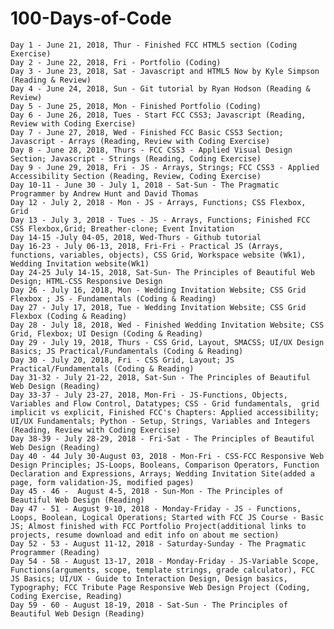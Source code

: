 # 100-Days-of-Code

	Day 1 - June 21, 2018, Thur - Finished FCC HTML5 section (Coding Exercise)
	Day 2 - June 22, 2018, Fri - Portfolio (Coding)
	Day 3 - June 23, 2018, Sat - Javascript and HTML5 Now by Kyle Simpson (Reading & Review)
	Day 4 - June 24, 2018, Sun - Git tutorial by Ryan Hodson (Reading & Review)
	Day 5 - June 25, 2018, Mon - Finished Portfolio (Coding)
	Day 6 - June 26, 2018, Tues - Start FCC CSS3; Javascript (Reading, Review with Coding Exercise)
	Day 7 - June 27, 2018, Wed - Finished FCC Basic CSS3 Section; Javascript - Arrays (Reading, Review with Coding Exercise)
  	Day 8 - June 28, 2018, Thurs - FCC CSS3 - Applied Visual Design Section; Javascript - Strings (Reading, Coding Exercise)
	Day 9 - June 29, 2018, Fri - JS - Arrays, Strings; FCC CSS3 - Applied Accessibility Section (Reading, Review, Coding Exercise) 
	Day 10-11 - June 30 - July 1, 2018 - Sat-Sun - The Pragmatic Programmer by Andrew Hunt and David Thomas 
	Day 12 - July 2, 2018 - Mon - JS - Arrays, Functions; CSS Flexbox, Grid
	Day 13 - July 3, 2018 - Tues - JS - Arrays, Functions; Finished FCC CSS Flexbox,Grid; Breather-clone; Event Invitation
	Day 14-15 -July 04-05, 2018, Wed-Thurs - Github tutorial
	Day 16-23 - July 06-13, 2018, Fri-Fri - Practical JS (Arrays, functions, variables, objects), CSS Grid, Workspace website (Wk1), Wedding Invitation website(Wk1)                    												
	Day 24-25 July 14-15, 2018, Sat-Sun- The Principles of Beautiful Web Design; HTML-CSS Responsive Design
	Day 26 - July 16, 2018, Mon - Wedding Invitation Website; CSS Grid Flexbox ; JS - Fundamentals (Coding & Reading) 
	Day 27 - July 17, 2018, Tue - Wedding Invitation Website; CSS Grid Flexbox (Coding & Reading)
	Day 28 - July 18, 2018, Wed - Finished Wedding Invitation Website; CSS Grid, Flexbox; UI Design (Coding & Reading)
	Day 29 - July 19, 2018, Thurs - CSS Grid, Layout, SMACSS; UI/UX Design Basics; JS Practical/Fundamentals (Coding & Reading)
	Day 30 - July 20, 2018, Fri - CSS Grid, Layout; JS Practical/Fundamentals (Coding & Reading)
	Day 31-32 - July 21-22, 2018, Sat-Sun - The Principles of Beautiful Web Design (Reading)
	Day 33-37 - July 23-27, 2018, Mon-Fri - JS-Functions, Objects, Variables and Flow Control, Datatypes; CSS - Grid fundamentals, 	grid implicit vs explicit, Finished FCC's Chapters: Applied accessibility; UI/UX Fundamentals; Python - Setup, Strings, Variables and Integers (Reading, Review with Coding Exercise)
	Day 38-39 - July 28-29, 2018 - Fri-Sat - The Principles of Beautiful Web Design (Reading)
	Day 40 - 44 July 30-August 03, 2018 - Mon-Fri - CSS-FCC Responsive Web Design Principles; JS-Loops, Booleans, Comparison Operators, Function Declaration and Expressions, Arrays; Wedding Invitation Site(added a page, form validation-JS, modified pages) 
	Day 45 - 46 -  August 4-5, 2018 - Sun-Mon - The Principles of Beautiful Web Design (Reading)
	Day 47 - 51 - August 9-10, 2018 - Monday-Friday - JS - Functions, Loops, Boolean, Logical Operations; Started with FCC JS Course - Basic JS; Almost finished with FCC Portfolio Project(additional links to projects, resume download and edit info on about me section)
	Day 52 - 53 - August 11-12, 2018 - Saturday-Sunday - The Pragmatic Programmer (Reading)
	Day 54 - 58 - August 13-17, 2018 - Monday-Friday - JS-Variable Scope, Functions(arguments, scope, template strings, grade calculator), FCC JS Basics; UI/UX - Guide to Interaction Design, Design basics, Typography; FCC Tribute Page Responsive Web Design Project (Coding, Coding Exercise, Reading)
	Day 59 - 60 - August 18-19, 2018 - Sat-Sun - The Principles of Beautiful Web Design (Reading)
	
